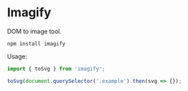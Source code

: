 # Imagify

DOM to image tool.

```shell
npm install imagify
```

Usage:
```typescript
import { toSvg } from 'imagify';

toSvg(document.querySelector('.example').then(svg => {});
```